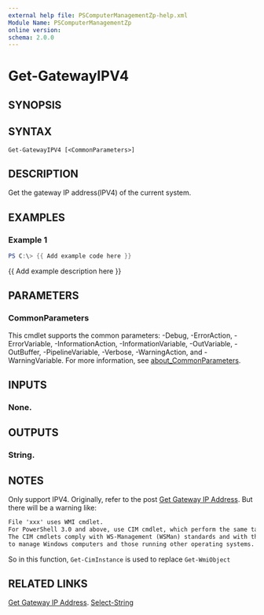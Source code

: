 ```yaml
---
external help file: PSComputerManagementZp-help.xml
Module Name: PSComputerManagementZp
online version:
schema: 2.0.0
---
```


# Get-GatewayIPV4

## SYNOPSIS

## SYNTAX

```
Get-GatewayIPV4 [<CommonParameters>]
```

## DESCRIPTION
Get the gateway IP address(IPV4) of the current system.

## EXAMPLES

### Example 1
```powershell
PS C:\> {{ Add example code here }}
```

{{ Add example description here }}

## PARAMETERS

### CommonParameters
This cmdlet supports the common parameters: -Debug, -ErrorAction, -ErrorVariable, -InformationAction, -InformationVariable, -OutVariable, -OutBuffer, -PipelineVariable, -Verbose, -WarningAction, and -WarningVariable. For more information, see [about_CommonParameters](http://go.microsoft.com/fwlink/?LinkID=113216).

## INPUTS

### None.
## OUTPUTS

### String.
## NOTES
Only support IPV4.
Originally, refer to the post [Get Gateway IP Address](https://blog.csdn.net/YOLO3/article/details/81117952).
But there will be a warning like:
```markdown
File 'xxx' uses WMI cmdlet.
For PowerShell 3.0 and above, use CIM cmdlet, which perform the same tasks as the WMI cmdlets.
The CIM cmdlets comply with WS-Management (WSMan) standards and with the Common Information Model (CIM) standard, which enables the cmdlets to use the same techniques
to manage Windows computers and those running other operating systems.
```
So in this function, `Get-CimInstance` is used to replace `Get-WmiObject`

## RELATED LINKS

[Get Gateway IP Address](https://blog.csdn.net/YOLO3/article/details/81117952).
[Select-String](https://learn.microsoft.com/en-us/powershell/module/microsoft.powershell.utility/select-string?view=powershell-7.3)


